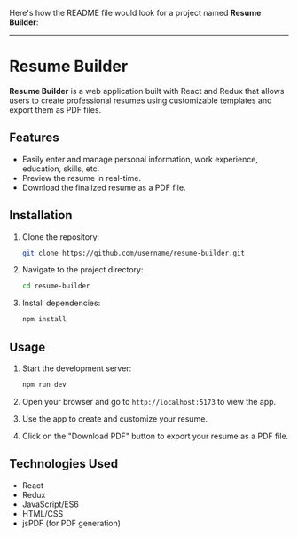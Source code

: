 Here's how the README file would look for a project named **Resume Builder**:

---

# Resume Builder

**Resume Builder** is a web application built with React and Redux that allows users to create professional resumes using customizable templates and export them as PDF files.

## Features

- Easily enter and manage personal information, work experience, education, skills, etc.
- Preview the resume in real-time.
- Download the finalized resume as a PDF file.

## Installation

1. Clone the repository:

   ```bash
   git clone https://github.com/username/resume-builder.git
   ```

2. Navigate to the project directory:

   ```bash
   cd resume-builder
   ```

3. Install dependencies:

   ```bash
   npm install
   ```

## Usage

1. Start the development server:

   ```bash
   npm run dev
   ```

2. Open your browser and go to `http://localhost:5173` to view the app.

3. Use the app to create and customize your resume.

4. Click on the "Download PDF" button to export your resume as a PDF file.

## Technologies Used

- React
- Redux
- JavaScript/ES6
- HTML/CSS
- jsPDF (for PDF generation)
